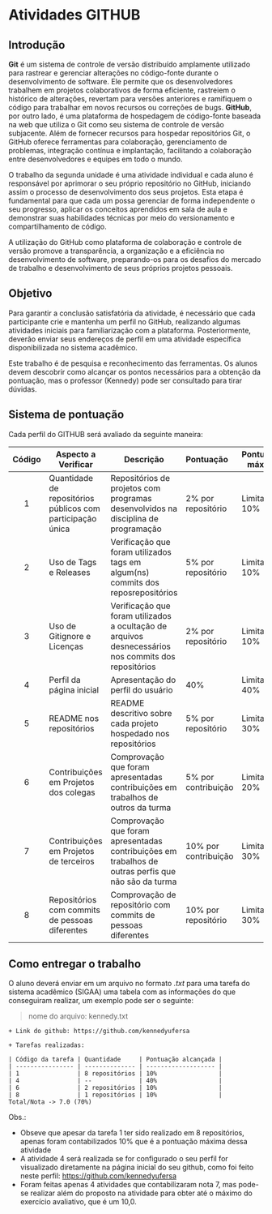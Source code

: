 # Atividades GITHUB

## Introdução

**Git** é um sistema de controle de versão distribuído amplamente utilizado para rastrear e gerenciar alterações no código-fonte durante o desenvolvimento de software. Ele permite que os desenvolvedores trabalhem em projetos colaborativos de forma eficiente, rastreiem o histórico de alterações, revertam para versões anteriores e ramifiquem o código para trabalhar em novos recursos ou correções de bugs. **GitHub**, por outro lado, é uma plataforma de hospedagem de código-fonte baseada na web que utiliza o Git como seu sistema de controle de versão subjacente. Além de fornecer recursos para hospedar repositórios Git, o GitHub oferece ferramentas para colaboração, gerenciamento de problemas, integração contínua e implantação, facilitando a colaboração entre desenvolvedores e equipes em todo o mundo.

O trabalho da segunda unidade é uma atividade individual e cada aluno é responsável por aprimorar o seu próprio repositório no GitHub, iniciando assim o processo de desenvolvimento dos seus projetos. Esta etapa é fundamental para que cada um possa gerenciar de forma independente o seu progresso, aplicar os conceitos aprendidos em sala de aula e demonstrar suas habilidades técnicas por meio do versionamento e compartilhamento de código. 

A utilização do GitHub como plataforma de colaboração e controle de versão promove a transparência, a organização e a eficiência no desenvolvimento de software, preparando-os para os desafios do mercado de trabalho e desenvolvimento de seus próprios projetos pessoais.

## Objetivo

Para garantir a conclusão satisfatória da atividade, é necessário que cada participante crie e mantenha um perfil no GitHub, realizando algumas atividades iniciais para familiarização com a plataforma. Posteriormente, deverão enviar seus endereços de perfil em uma atividade específica disponibilizada no sistema acadêmico. 

Este trabalho é de pesquisa e reconhecimento das ferramentas. Os alunos devem descobrir como alcançar os pontos necessários para a obtenção da pontuação, mas o professor (Kennedy) pode ser consultado para tirar dúvidas. 

## Sistema de pontuação

Cada perfil do GITHUB será avaliado da seguinte maneira:

| **Código** | **Aspecto a Verificar**                                    | **Descrição**                                                                                        | **Pontuação**        | **Pontuação máxima** |
| :--------: | ---------------------------------------------------------- | ---------------------------------------------------------------------------------------------------- | :------------------- | -------------------- |
|     1      | Quantidade de repositórios públicos com participação única | Repositórios de projetos com programas desenvolvidos na disciplina de programação                    | 2% por repositório   | Limitado a 10%       |
|     2      | Uso de Tags e Releases                                     | Verificação que foram utilizados tags em algum(ns) commits dos reposrepositórios                     | 5% por repositório   | Limitado a 10%       |
|     3      | Uso de Gitignore e Licenças                                | Verificação que foram utilizados a ocultação de arquivos desnecessários nos commits dos repositórios | 2% por repositório   | Limitado a 10%       |
|     4      | Perfil da página inicial                                   | Apresentação do perfil do usuário                                                                    | 40%                  | Limitado a 40%       |
|     5      | README nos repositórios                                    | README descritivo sobre cada projeto hospedado nos repositórios                                      | 5% por repositório   | Limitado a 30%       |
|     6      | Contribuições em Projetos dos colegas                      | Comprovação que foram apresentadas contribuições em trabalhos de outros da turma                     | 5% por contribuição  | Limitado a 20%       |
|     7      | Contribuições em Projetos de terceiros                     | Comprovação que foram apresentadas contribuições em trabalhos de outras perfis que não são da turma  | 10% por contribuição | Limitado a 30%       |
|     8      | Repositórios com commits de pessoas diferentes             | Comprovação de repositório com commits de pessoas diferentes                                         | 10% por repositório  | Limitado a 30%       |

## Como entregar o trabalho

O aluno deverá enviar em um arquivo no formato *.txt* para uma tarefa do sistema acadêmico (SIGAA) uma tabela com as informações do que conseguiram realizar, um exemplo pode ser o seguinte:

> nome do arquivo: kennedy.txt
```
+ Link do github: https://github.com/kennedyufersa

+ Tarefas realizadas:

| Código da tarefa | Quantidade     | Pontuação alcançada |
| ---------------- | -------------- | ------------------- |
| 1                | 8 repositórios | 10%                 |
| 4                | --             | 40%                 |
| 6                | 2 repositórios | 10%                 |
| 8                | 1 repositórios | 10%                 |
Total/Nota -> 7.0 (70%)
```

Obs.: 

+ Obseve que apesar da tarefa 1 ter sido realizado em 8 repositórios, apenas foram contabilizados 10% que é a pontuação máxima dessa atividade
+ A atividade 4 será realizada se for configurado o seu perfil for visualizado diretamente na página inicial do seu github, como foi feito neste perfil: https://github.com/kennedyufersa
+ Foram feitas apenas 4 atividades que contabilizaram nota 7, mas pode-se realizar além do proposto na atividade para obter até o máximo do exercício avaliativo, que é um 10,0.
